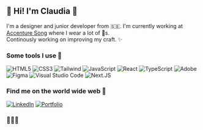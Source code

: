 ## 👋 Hi! I'm Claudia :sunflower:


I'm a designer and junior developer from 🇸🇪. I'm currently working at [Accenture Song](https://www.accenture.com/se-en/about/accenture-song-index) where I wear a lot of 🎩s. <br/>
Continously working on improving my craft. ✨ 

### Some tools I use :seedling:

<img alt="HTML5" src="https://img.shields.io/badge/html5%20-%23E34F26.svg?&style=for-the-badge&logo=html5&logoColor=white"/> <img alt="CSS3" src="https://img.shields.io/badge/css3%20-%231572B6.svg?&style=for-the-badge&logo=css3&logoColor=white"/> <img alt="Tailwind" src="https://img.shields.io/badge/Tailwind_CSS-38B2AC?style=for-the-badge&logo=tailwind-css&logoColor=white"> <img alt="JavaScript" src="https://img.shields.io/badge/javascript%20-%23323330.svg?&style=for-the-badge&logo=javascript&logoColor=%23F7DF1E"/> <img alt="React" src="https://img.shields.io/badge/react%20-%2320232a.svg?&style=for-the-badge&logo=react&logoColor=%2361DAFB"/> <img alt="TypeScript" src="https://img.shields.io/badge/typescript%20-%23007ACC.svg?&style=for-the-badge&logo=typescript&logoColor=white"/> <img alt="Adobe" src="https://img.shields.io/badge/adobe%20-%23FF0000.svg?&style=for-the-badge&logo=adobe&logoColor=white"/> <img alt="Figma" src="https://img.shields.io/badge/figma%20-%231d30c2.svg?&style=for-the-badge&logo=figma&logoColor=white"/> <img alt="Visual Studio Code" src="https://img.shields.io/badge/Visual%20Studio%20Code-7b3de0.svg?&style=for-the-badge&logo=visual-studio-code&logoColor=white"/> <img alt="Next.JS" src="https://img.shields.io/badge/next.js-000000?style=for-the-badge&logo=nextdotjs&logoColor=white"/>

### Find me on the world wide web 💐
[<img alt="LinkedIn" src="https://img.shields.io/badge/Linkedin-0A66C2?style=for-the-badge&logo=twitter&logoColor=white"/>](https://www.linkedin.com/in/claudia-jager) [<img alt="Portfolio" src="https://img.shields.io/badge/Portfolio-c951a3?style=for-the-badge&logo=twitter&logoColor=white"/>](https://claudiajaeger.azurewebsites.net/)

### 🪷🪷🪷

<!--
**claudiajaeger/claudiajaeger** is a ✨ _special_ ✨ repository because its `README.md` (this file) appears on your GitHub profile.

Here are some ideas to get you started:

- 🔭 I’m currently working on ...
- 🌱 I’m currently learning ...
- 👯 I’m looking to collaborate on ...
- 🤔 I’m looking for help with ...
- 💬 Ask me about ...
- 📫 How to reach me: ...
- 😄 Pronouns: ...
- ⚡ Fun fact: ...
-->
